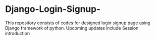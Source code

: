 # Django-Login-Signup-
This repository consists of codes for designed login signup page using Django framework of python. Upcoming updates include Session introduction 
